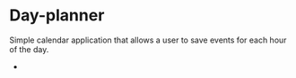 # Day-planner
Simple calendar application that allows a user to save events for each hour of the day.


- <!--What was your motivation?
Nowadays, people' day to day consist to switch from one taks to the following one
- <!--Why did you build this project? (Note: the answer is not "Because it was a homework assignment.")
This small planner, is just a little bit of help to be more organised, and make the best of the user's time.
- <!--What problem does it solve?
The planner will help the user to manage time effecively 

## Installation

This application run in the browser, so no installation needed.

## Usage

1. Current day is displayed on the screen.
2. The hours during the day are displayed on a table with time blocks.
3. The row colours indicate if the selected time slot is in the past, present, or future.
4. An evenet can be added clicking on the selected time.
5. Clicking the save icon, the event will be saven in the local storage.


    ![image](README-IMAGE.png)

## Credits

- Karla Fuentes Guerrero: https://github.com/KarlaFuGue
- Design: https://getbootstrap.com/docs/4.6/getting-started/introduction/

## License

MIT License

Copyright (c) [2023] [KarlaFuentesGuerrero]

Permission is hereby granted, free of charge, to any person obtaining a copy
of this software and associated documentation files (the "Software"), to deal
in the Software without restriction, including without limitation the rights
to use, copy, modify, merge, publish, distribute, sublicense, and/or sell
copies of the Software, and to permit persons to whom the Software is
furnished to do so, subject to the following conditions:

The above copyright notice and this permission notice shall be included in all
copies or substantial portions of the Software.

THE SOFTWARE IS PROVIDED "AS IS", WITHOUT WARRANTY OF ANY KIND, EXPRESS OR
IMPLIED, INCLUDING BUT NOT LIMITED TO THE WARRANTIES OF MERCHANTABILITY,
FITNESS FOR A PARTICULAR PURPOSE AND NONINFRINGEMENT. IN NO EVENT SHALL THE
AUTHORS OR COPYRIGHT HOLDERS BE LIABLE FOR ANY CLAIM, DAMAGES OR OTHER
LIABILITY, WHETHER IN AN ACTION OF CONTRACT, TORT OR OTHERWISE, ARISING FROM,
OUT OF OR IN CONNECTION WITH THE SOFTWARE OR THE USE OR OTHER DEALINGS IN THE
SOFTWARE.


## Tests

Go the extra mile and write tests for your application. Then provide examples on how to run them here.

[def]: README-IMAGE.png